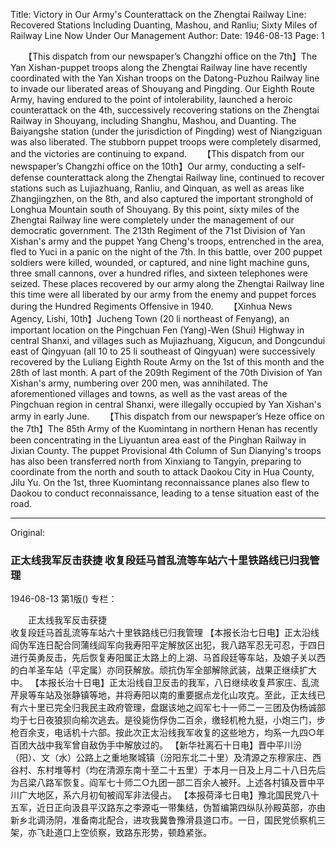 Title: Victory in Our Army's Counterattack on the Zhengtai Railway Line: Recovered Stations Including Duanting, Mashou, and Ranliu; Sixty Miles of Railway Line Now Under Our Management
Author:
Date: 1946-08-13
Page: 1

　　【This dispatch from our newspaper’s Changzhi office on the 7th】The Yan Xishan-puppet troops along the Zhengtai Railway line have recently coordinated with the Yan Xishan troops on the Datong-Puzhou Railway line to invade our liberated areas of Shouyang and Pingding. Our Eighth Route Army, having endured to the point of intolerability, launched a heroic counterattack on the 4th, successively recovering stations on the Zhengtai Railway in Shouyang, including Shanghu, Mashou, and Duanting. The Baiyangshe station (under the jurisdiction of Pingding) west of Niangziguan was also liberated. The stubborn puppet troops were completely disarmed, and the victories are continuing to expand.
　　【This dispatch from our newspaper’s Changzhi office on the 10th】Our army, conducting a self-defense counterattack along the Zhengtai Railway line, continued to recover stations such as Lujiazhuang, Ranliu, and Qinquan, as well as areas like Zhangjingzhen, on the 8th, and also captured the important stronghold of Longhua Mountain south of Shouyang. By this point, sixty miles of the Zhengtai Railway line were completely under the management of our democratic government. The 213th Regiment of the 71st Division of Yan Xishan's army and the puppet Yang Cheng's troops, entrenched in the area, fled to Yuci in a panic on the night of the 7th. In this battle, over 200 puppet soldiers were killed, wounded, or captured, and nine light machine guns, three small cannons, over a hundred rifles, and sixteen telephones were seized. These places recovered by our army along the Zhengtai Railway line this time were all liberated by our army from the enemy and puppet forces during the Hundred Regiments Offensive in 1940.
　　【Xinhua News Agency, Lishi, 10th】Jucheng Town (20 li northeast of Fenyang), an important location on the Pingchuan Fen (Yang)-Wen (Shui) Highway in central Shanxi, and villages such as Mujiazhuang, Xigucun, and Dongcundui east of Qingyuan (all 10 to 25 li southeast of Qingyuan) were successively recovered by the Luliang Eighth Route Army on the 1st of this month and the 28th of last month. A part of the 209th Regiment of the 70th Division of Yan Xishan's army, numbering over 200 men, was annihilated. The aforementioned villages and towns, as well as the vast areas of the Pingchuan region in central Shanxi, were illegally occupied by Yan Xishan's army in early June.
　　【This dispatch from our newspaper’s Heze office on the 7th】The 85th Army of the Kuomintang in northern Henan has recently been concentrating in the Liyuantun area east of the Pinghan Railway in Jixian County. The puppet Provisional 4th Column of Sun Dianying's troops has also been transferred north from Xinxiang to Tangyin, preparing to coordinate from the north and south to attack Daokou City in Hua County, Jilu Yu. On the 1st, three Kuomintang reconnaissance planes also flew to Daokou to conduct reconnaissance, leading to a tense situation east of the road.



<hr /> 

Original: 


### 正太线我军反击获捷  收复段廷马首乱流等车站六十里铁路线已归我管理

1946-08-13
第1版()
专栏：

　　正太线我军反击获捷  
    收复段廷马首乱流等车站六十里铁路线已归我管理
    【本报长治七日电】正太沿线阎伪军连日配合同蒲线阎军向我寿阳平定解放区出犯，我八路军忍无可忍，于四日进行英勇反击，先后恢复寿阳属正太路上的上湖、马首段廷等车站，及娘子关以西的白羊圣车站（平定属）亦同获解放。顽抗伪军全部解除武装，战果正继续扩大中。
    【本报长治十日电】正太沿线自卫反击的我军，八日继续收复芦家庄、乱流芹泉等车站及张静镇等地，并将寿阳以南的重要据点龙化山攻克。至此，正太线已有六十里已完全归我民主政府管理，盘踞该地之阎军七十一师二一三团及伪杨诚部均于七日夜狼狈向榆次逃去。是役毙伤俘伪二百余，缴轻机枪九挺，小炮三门，步枪百余支，电话机十六部。按此次正太沿线我军收复的这些地方，均系一九四○年百团大战中我军曾自敌伪手中解放过的。
    【新华社离石十日电】晋中平川汾（阳）、文（水）公路上之重地聚城镇（汾阳东北二十里）及清源之东穆家庄、西谷村、东村堆等村（均在清源东南十至二十五里）于本月一日及上月二十八日先后为吕梁八路军恢复。阎军七十师二○九团一部二百余人被歼。上述各村镇及晋中平川广大地区，系六月初旬被阎军非法侵占。
    【本报荷泽七日电】豫北国民党八十五军，近日正向汲县平汉路东之李源屯一带集结，伪暂编第四纵队孙殿英部，亦由新乡北调汤阴，准备南北配合，进攻我冀鲁豫滑县道口市。一日，国民党侦察机三架，亦飞赴道口上空侦察，致路东形势，顿趋紧张。

